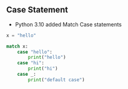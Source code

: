 

## Case Statement

- Python 3.10 added Match Case statements

```python
x = "hello" 

match x:
	case "hello":
		print("hello")
	case "hi":
		print("hi")
	case _:
		print("default case")
```
